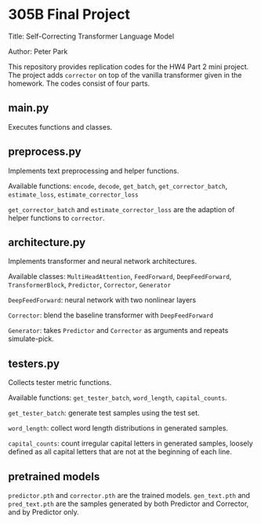 # 305B Final Project
Title: Self-Correcting Transformer Language Model

Author: Peter Park

This repository provides replication codes for the HW4 Part 2 mini project. The project adds `corrector` on top of the vanilla transformer given in the homework. The codes consist of four parts.

## main.py
Executes functions and classes.

## preprocess.py
Implements text preprocessing and helper functions.

Available functions: `encode`, `decode`, `get_batch`, `get_corrector_batch`, `estimate_loss`, `estimate_corrector_loss`

`get_corrector_batch` and `estimate_corrector_loss` are the adaption of helper functions to `corrector`.

## architecture.py
Implements transformer and neural network architectures.

Available classes: `MultiHeadAttention`, `FeedForward`, `DeepFeedForward`, `TransformerBlock`, `Predictor`, `Corrector`, `Generator`

`DeepFeedForward`: neural network with two nonlinear layers

`Corrector`: blend the baseline transformer with `DeepFeedForward`

`Generator`: takes `Predictor` and `Corrector` as arguments and repeats simulate-pick.

## testers.py
Collects tester metric functions. 

Available functions: `get_tester_batch`, `word_length`, `capital_counts`.

`get_tester_batch`: generate test samples using the test set.

`word_length`: collect word length distributions in generated samples.

`capital_counts`: count irregular capital letters in generated samples, loosely defined as all capital letters that are not at the beginning of each line.

## pretrained models
`predictor.pth` and `corrector.pth` are the trained models. `gen_text.pth` and `pred_text.pth` are the samples generated by both Predictor and Corrector, and by Predictor only.
